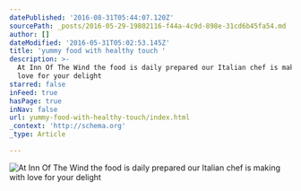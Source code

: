 ```yaml
---
datePublished: '2016-08-31T05:44:07.120Z'
sourcePath: _posts/2016-05-29-19802116-f44a-4c9d-898e-31cd6b45fa54.md
author: []
dateModified: '2016-05-31T05:02:53.145Z'
title: 'yummy food with healthy touch '
description: >-
  At Inn Of The Wind the food is daily prepared our Italian chef is making with
  love for your delight 
starred: false
inFeed: true
hasPage: true
inNav: false
url: yummy-food-with-healthy-touch/index.html
_context: 'http://schema.org'
_type: Article

---
```

![At Inn Of The Wind the food is daily prepared our Italian chef is making with love for your delight ](https://the-grid-user-content.s3-us-west-2.amazonaws.com/2d2e3ac5-e97f-47a4-9749-4452fecd6df1.jpg)